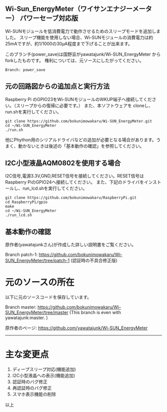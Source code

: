 ## Wi-Sun_EnergyMeter（ワイサンエナジーメーター） パワーセーブ対応版

Wi-SUNモジュールを低消費電力で動作させるためのスリープモードを追加しました。
スリープ機能を使用しない場合、Wi-SUNモジュールの消費電力は約25mAですが、約1/1000の30μA程度まで下げることが出来ます。

このブランチ(power_save)は国野亘がyawatajunk/Wi-SUN_EnergyMeter からforkしたものです。
権利については、元ソースにしたがってください。

	Branch: power_save


## 元の回路図からの追加点と実行方法

Raspberry Pi のGPIO23をWi-SUNモジュールのWKUP端子へ接続してください。（スリープからの復帰に必要です。）
また、本ソフトウェアを cloneし、run.shを実行してください。

	git clone https://github.com/bokunimowakaru/Wi-SUN_EnergyMeter.git
	cd ~/Wi-SUN_EnergyMeter
	./run.sh

他にPhython用のシリアルドライバなどの追加が必要となる場合があります。うまく、動かないときは後述の「基本動作の確認」を参照してください。


## I2C小型液晶AQM0802を使用する場合

I2C信号,電源3.3V,GND,RESET信号を接続してください。RESET信号はRaspberry PiのGPIO24へ接続してください。
また、下記のドライバをインストールし、run_lcd.shを実行してください。

	git clone https://github.com/bokunimowakaru/RaspberryPi.git
	cd RaspberryPi/gpio
	make
	cd ~/Wi-SUN_EnergyMeter
	./run_lcd.sh


## 基本動作の確認

原作者(yawatajunkさん)が作成した詳しい説明書をご覧ください。

Branch patch-1: https://github.com/bokunimowakaru/Wi-SUN_EnergyMeter/tree/patch-1
	(認証時の不具合修正版)


# 元のソースの所在

以下に元のソースコードを保存しています。

Branch master: https://github.com/bokunimowakaru/Wi-SUN_EnergyMeter/tree/master
	(This branch is even with yawatajunk:master. )

原作者のページ: https://github.com/yawatajunk/Wi-SUN_EnergyMeter

---------------------------------------------------------------------------------
# 主な変更点

1. ディープスリープ対応(機能追加)
2. I2C小型液晶への表示(機能追加)
3. 認証時のバグ修正
4. 再認証時のバグ修正
5. スマホ表示機能の削除

以上
